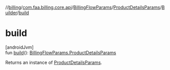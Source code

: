 //[billing](../../../../../index.md)/[com.faa.billing.core.api](../../../index.md)/[BillingFlowParams](../../index.md)/[ProductDetailsParams](../index.md)/[Builder](index.md)/[build](build.md)

# build

[androidJvm]\
fun [build](build.md)(): [BillingFlowParams.ProductDetailsParams](../index.md)

Returns an instance of [ProductDetailsParams](../index.md).
